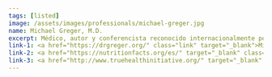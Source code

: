 ```yaml
---
tags: [listed]
image: /assets/images/professionals/michael-greger.jpg
name: Michael Greger, M.D.
excerpt: Médico, autor y conferencista reconocido internacionalmente por su participación en discusiones sobre temas relacionados con la salud pública. Miembro del Consejo de Directores de <i>The True Initiative</i> y fundador de <i>Nutrition Facts.</i>
link-1: <a href="https://drgreger.org/" class="link" target="_blank">Michael Greger, M.D.</a>
link-2: <a href="https://nutritionfacts.org/es/" target="_blank" class="link">Nutrition Facts</a>
link-3: <a href="http://www.truehealthinitiative.org/" target="_blank" class="link">True Health Initiative</a>
---
```

